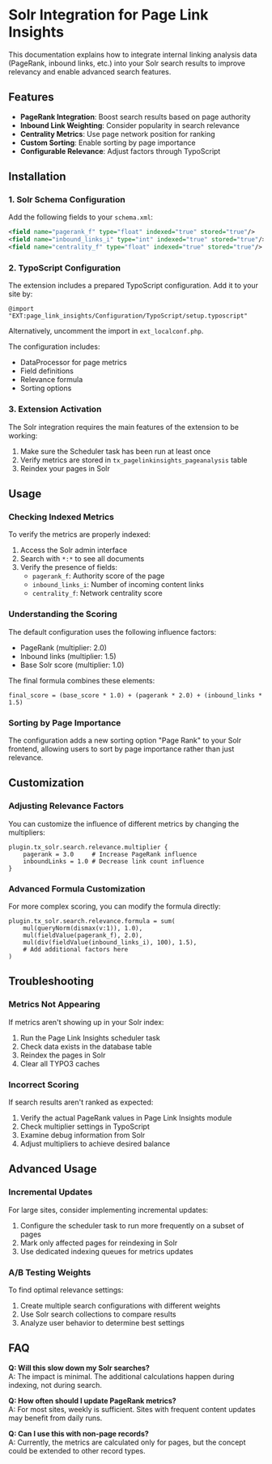 # Solr Integration for Page Link Insights

This documentation explains how to integrate internal linking analysis data (PageRank, inbound links, etc.) into your Solr search results to improve relevancy and enable advanced search features.

## Features

- **PageRank Integration**: Boost search results based on page authority
- **Inbound Link Weighting**: Consider popularity in search relevance
- **Centrality Metrics**: Use page network position for ranking
- **Custom Sorting**: Enable sorting by page importance
- **Configurable Relevance**: Adjust factors through TypoScript

## Installation

### 1. Solr Schema Configuration

Add the following fields to your `schema.xml`:

```xml
<field name="pagerank_f" type="float" indexed="true" stored="true"/>
<field name="inbound_links_i" type="int" indexed="true" stored="true"/>
<field name="centrality_f" type="float" indexed="true" stored="true"/>
```

### 2. TypoScript Configuration

The extension includes a prepared TypoScript configuration. Add it to your site by:

```typoscript
@import "EXT:page_link_insights/Configuration/TypoScript/setup.typoscript"
```

Alternatively, uncomment the import in `ext_localconf.php`.

The configuration includes:
- DataProcessor for page metrics
- Field definitions
- Relevance formula
- Sorting options

### 3. Extension Activation

The Solr integration requires the main features of the extension to be working:

1. Make sure the Scheduler task has been run at least once
2. Verify metrics are stored in `tx_pagelinkinsights_pageanalysis` table
3. Reindex your pages in Solr

## Usage

### Checking Indexed Metrics

To verify the metrics are properly indexed:

1. Access the Solr admin interface
2. Search with `*:*` to see all documents
3. Verify the presence of fields:
   - `pagerank_f`: Authority score of the page
   - `inbound_links_i`: Number of incoming content links
   - `centrality_f`: Network centrality score

### Understanding the Scoring

The default configuration uses the following influence factors:
- PageRank (multiplier: 2.0)
- Inbound links (multiplier: 1.5)
- Base Solr score (multiplier: 1.0)

The final formula combines these elements:
```
final_score = (base_score * 1.0) + (pagerank * 2.0) + (inbound_links * 1.5)
```

### Sorting by Page Importance

The configuration adds a new sorting option "Page Rank" to your Solr frontend, allowing users to sort by page importance rather than just relevance.

## Customization

### Adjusting Relevance Factors

You can customize the influence of different metrics by changing the multipliers:

```typoscript
plugin.tx_solr.search.relevance.multiplier {
    pagerank = 3.0     # Increase PageRank influence
    inboundLinks = 1.0 # Decrease link count influence
}
```

### Advanced Formula Customization

For more complex scoring, you can modify the formula directly:

```typoscript
plugin.tx_solr.search.relevance.formula = sum(
    mul(queryNorm(dismax(v:1)), 1.0),
    mul(fieldValue(pagerank_f), 2.0),
    mul(div(fieldValue(inbound_links_i), 100), 1.5),
    # Add additional factors here
)
```

## Troubleshooting

### Metrics Not Appearing

If metrics aren't showing up in your Solr index:

1. Run the Page Link Insights scheduler task
2. Check data exists in the database table
3. Reindex the pages in Solr
4. Clear all TYPO3 caches

### Incorrect Scoring

If search results aren't ranked as expected:

1. Verify the actual PageRank values in Page Link Insights module
2. Check multiplier settings in TypoScript
3. Examine debug information from Solr
4. Adjust multipliers to achieve desired balance

## Advanced Usage

### Incremental Updates

For large sites, consider implementing incremental updates:

1. Configure the scheduler task to run more frequently on a subset of pages
2. Mark only affected pages for reindexing in Solr
3. Use dedicated indexing queues for metrics updates

### A/B Testing Weights

To find optimal relevance settings:

1. Create multiple search configurations with different weights
2. Use Solr search collections to compare results
3. Analyze user behavior to determine best settings

## FAQ

**Q: Will this slow down my Solr searches?**  
A: The impact is minimal. The additional calculations happen during indexing, not during search.

**Q: How often should I update PageRank metrics?**  
A: For most sites, weekly is sufficient. Sites with frequent content updates may benefit from daily runs.

**Q: Can I use this with non-page records?**  
A: Currently, the metrics are calculated only for pages, but the concept could be extended to other record types.